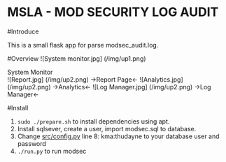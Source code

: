 MSLA - MOD SECURITY LOG AUDIT
=======
#Introduce

This is a small flask app for parse modsec_audit.log.

#Overview
![System monitor.jpg]
(/img/up1.png)
<div style="align-center;"> System Monitor</div>
![Report.jpg]
(/img/up2.png)
->Report Page<-
![Analytics.jpg]
(/img/up2.png)
->Analytics<-
![Log Manager.jpg]
(/img/up2.png)
->Log Manager<-

#Install
 1. `sudo ./prepare.sh` to install dependencies using apt.
 2. Install sqlsever, create a user, import modsec.sql to database.
 3. Change [src/config.py](https://github.com/Nguyen-Dang-Thu/MSLA/blob/master/src/config.py) line 8: kma:thudayne to your database user and password
 4. `./run.py` to run modsec
